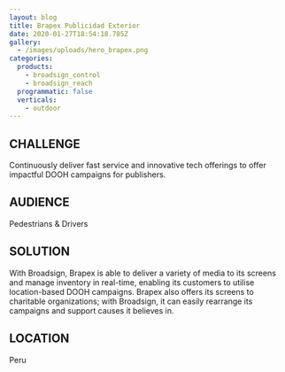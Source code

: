 ```yaml
---
layout: blog
title: Brapex Publicidad Exterior
date: 2020-01-27T18:54:18.785Z
gallery:
  - /images/uploads/hero_brapex.png
categories:
  products:
    - broadsign_control
    - broadsign_reach
  programmatic: false
  verticals:
    - outdoor
---
```

## CHALLENGE

Continuously deliver fast service and innovative tech offerings to offer impactful DOOH campaigns for publishers.


## AUDIENCE

Pedestrians & Drivers


## SOLUTION

With Broadsign, Brapex is able to deliver a variety of media to its screens and manage inventory in real-time, enabling its customers to utilise location-based DOOH campaigns. Brapex also offers its screens to charitable organizations; with Broadsign, it can easily rearrange its campaigns and support causes it believes in.


## LOCATION

Peru
